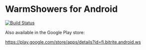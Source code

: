 # WarmShowers for Android

[![Build Status](https://travis-ci.org/warmshowers/wsandroid.svg?branch=master)](https://travis-ci.org/warmshowers/wsandroid)


Also available in the Google Play store:

https://play.google.com/store/apps/details?id=fi.bitrite.android.ws
